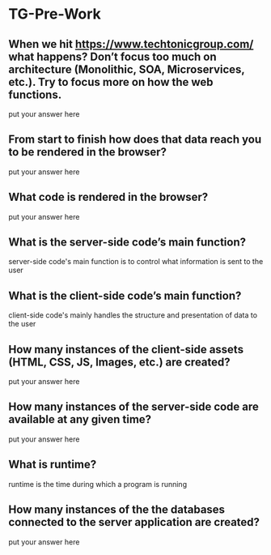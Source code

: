 # TG-Pre-Work

## When we hit https://www.techtonicgroup.com/ what happens? Don’t focus too much on architecture (Monolithic, SOA, Microservices, etc.). Try to focus more on how the web functions.

put your answer here

## From start to finish how does that data reach you to be rendered in the browser?

put your answer here

## What code is rendered in the browser?

put your answer here

## What is the server-side code’s main function?

server-side code's main function is to control what information is sent to the user

## What is the client-side code’s main function?

client-side code's mainly handles the structure and presentation of data to the user

## How many instances of the client-side assets (HTML, CSS, JS, Images, etc.) are created?

put your answer here

## How many instances of the server-side code are available at any given time?

put your answer here

## What is runtime?

runtime is the time during which a program is running

## How many instances of the the databases connected to the server application are created?

put your answer here
